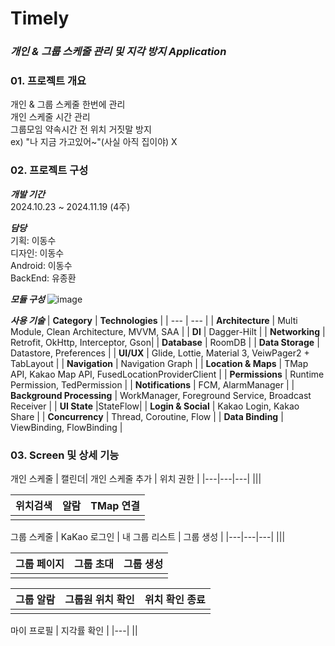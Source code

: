 # Timely
### ***개인 & 그룹 스케줄 관리 및 지각 방지 Application***
### 01. 프로젝트 개요
개인 & 그룹 스케줄 한번에 관리     
개인 스케줄 시간 관리   
그룹모임 약속시간 전 위치 거짓말 방지    
  ex) "나 지금 가고있어~"(사실 아직 집이야) X   

### 02. 프로젝트 구성
***개발 기간***   
2024.10.23 ~ 2024.11.19 (4주)

***담당***   
기획: 이동수    
디자인: 이동수    
Android: 이동수   
BackEnd: 유종환   
 
***모듈 구성***
![image](https://github.com/user-attachments/assets/84a1a595-3903-4e5e-afd4-44a9203231a8)

***사용 기술***
| **Category** | **Technologies** |
| --- | --- |
| **Architecture** | Multi Module, Clean Architecture, MVVM, SAA |
| **DI** | Dagger-Hilt |
| **Networking** | Retrofit, OkHttp, Interceptor, Gson|
| **Database** | RoomDB |
| **Data Storage** |  Datastore, Preferences |
| **UI/UX** | Glide, Lottie, Material 3, VeiwPager2 + TabLayout |
| **Navigation** | Navigation Graph |
| **Location & Maps** | TMap API, Kakao Map API, FusedLocationProviderClient |
| **Permissions** | Runtime Permission, TedPermission |
| **Notifications** | FCM, AlarmManager |
| **Background Processing** | WorkManager, Foreground Service, Broadcast Receiver |
| **UI State** |StateFlow|
| **Login & Social** | Kakao Login, Kakao Share |
| **Concurrency** | Thread, Coroutine, Flow |
| **Data Binding** | ViewBinding, FlowBinding |

### 03. Screen 및 상세 기능
개인 스케줄
| 캘린더| 개인 스케줄 추가 | 위치 권한 |
|---|---|---|
|||

| 위치검색 | 알람 | TMap 연결|
|---|---|---|
|||

그룹 스케줄
| KaKao 로그인 | 내 그룹 리스트 | 그룹 생성 |
|---|---|---|
|||

| 그룹 페이지 | 그룹 초대 | 그룹 생성 |
|---|---|---|
|||

| 그룹 알람 | 그룹원 위치 확인 | 위치 확인 종료 |
|---|---|---|
|||

마이 프로필
| 지각률 확인 |
|---|
||


